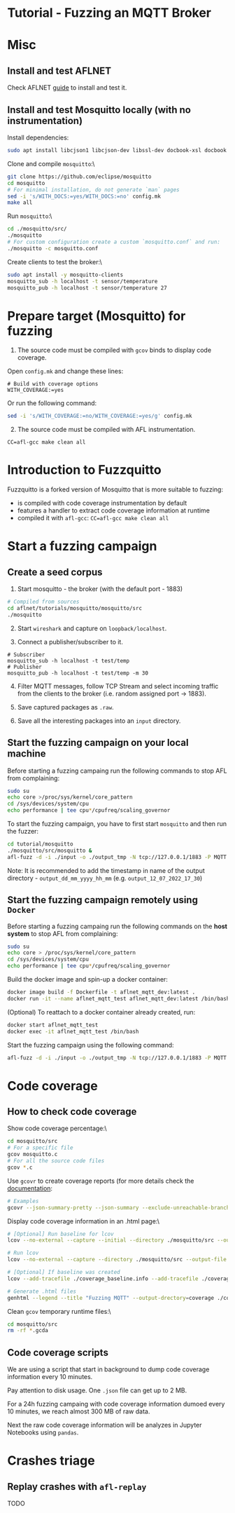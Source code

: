 # Tutorial - Fuzzing an MQTT Broker

# Misc

## Install and test AFLNET
Check AFLNET [guide](https://github.com/aflnet/aflnet#installation-tested-on-ubuntu-1804--1604-64-bit) to install and test it.

## Install and test Mosquitto locally (with no instrumentation)

Install dependencies:
```bash 
sudo apt install libcjson1 libcjson-dev libssl-dev docbook-xsl docbook xsltproc
```

Clone and compile `mosquitto`:\\
```bash
git clone https://github.com/eclipse/mosquitto
cd mosquitto
# For minimal installation, do not generate `man` pages
sed -i 's/WITH_DOCS:=yes/WITH_DOCS:=no' config.mk
make all
```

Run `mosquitto`:\\
```bash
cd ./mosquitto/src/
./mosquitto
# For custom configuration create a custom `mosquitto.conf` and run:
./mosquitto -c mosquitto.conf
```

Create clients to test the broker:\\
```bash
sudo apt install -y mosquitto-clients
mosquitto_sub -h localhost -t sensor/temperature 
mosquitto_pub -h localhost -t sensor/temperature 27
```

# Prepare target (Mosquitto) for fuzzing

1. The source code must be compiled with `gcov` binds to display code coverage.

Open `config.mk` and change these lines:

```
# Build with coverage options
WITH_COVERAGE:=yes
```

Or run the following command:
``` bash
sed -i 's/WITH_COVERAGE:=no/WITH_COVERAGE:=yes/g' config.mk
```

2. The source code must be compiled with AFL instrumentation.

```
CC=afl-gcc make clean all
```

# Introduction to Fuzzquitto

Fuzzquitto is a forked version of Mosquitto that is more suitable to fuzzing:
 * is compiled with code coverage instrumentation by default
 * features a handler to extract code coverage information at runtime
 * compiled it with `afl-gcc`: `CC=afl-gcc make clean all` 

# Start a fuzzing campaign

## Create a seed corpus

1. Start mosquitto - the broker (with the default port - 1883) 

```bash
# Compiled from sources
cd aflnet/tutorials/mosquitto/mosquitto/src
./mosquitto
```

2. Start `wireshark` and capture on `loopback/localhost`.

3. Connect a publisher/subscriber to it.

```
# Subscriber
mosquitto_sub -h localhost -t test/temp
# Publisher
mosquitto_pub -h localhost -t test/temp -m 30
```

4. Filter MQTT messages, follow TCP Stream and select incoming traffic from the clients to the broker (i.e. random assigned port -> 1883).

5. Save captured packages as `.raw`.

6. Save all the interesting packages into an `input` directory.

## Start the fuzzing campaign on your local machine

Before starting a fuzzing campaing run the following commands to stop AFL from complaining:
```bash
sudo su
echo core >/proc/sys/kernel/core_pattern
cd /sys/devices/system/cpu
echo performance | tee cpu*/cpufreq/scaling_governor
```

To start the fuzzing campaign, you have to first start `mosquitto` and then run the fuzzer:
```bash
cd tutorial/mosquitto
./mosquitto/src/mosquitto &
afl-fuzz -d -i ./input -o ./output_tmp -N tcp://127.0.0.1/1883 -P MQTT -D 10000 -q 3 -s 3 -E -K -R -W 30 ./mosquitto/src/mosquitto 
```

Note: It is recommended to add the timestamp in name of the output directory - `output_dd_mm_yyyy_hh_mm` (e.g. `output_12_07_2022_17_30`)

## Start the fuzzing campaign remotely using `Docker`

Before starting a fuzzing campaing run the following commands on the **host system** to stop AFL from complaining:
```bash
sudo su
echo core > /proc/sys/kernel/core_pattern
cd /sys/devices/system/cpu
echo performance | tee cpu*/cpufreq/scaling_governor
```

Build the docker image and spin-up a docker container:
```bash
docker image build -f Dockerfile -t aflnet_mqtt_dev:latest . 
docker run -it --name aflnet_mqtt_test aflnet_mqtt_dev:latest /bin/bash
```

(Optional) To reattach to a docker container already created, run:
```bash
docker start aflnet_mqtt_test
docker exec -it aflnet_mqtt_test /bin/bash
```

Start the fuzzing campaign using the following command:
```bash
afl-fuzz -d -i ./input -o ./output_tmp -N tcp://127.0.0.1/1883 -P MQTT -D 10000 -q 3 -s 3 -E -K -R -W 30 ./mosquitto/src/mosquitto
```

# Code coverage

## How to check code coverage

Show code coverage percentage:\\
```bash
cd mosquitto/src
# For a specific file
gcov mosquitto.c
# For all the source code files
gcov *.c
```

Use `gcovr` to create coverage reports (for more details check the [documentation](https://gcovr.com/en/stable/getting-started.html):
```bash
# Examples
gcovr --json-summary-pretty --json-summary --exclude-unreachable-branches --exclude-throw-branches --root mosquitto/src/ --output coverage.json
```

Display code coverage information in an .html page:\\
```bash
# [Optional] Run baseline for lcov 
lcov --no-external --capture --initial --directory ./mosquitto/src --output-file ./coverage_baseline.info

# Run lcov
lcov --no-external --capture --directory ./mosquitto/src --output-file ./coverage.info

# [Optional] If baseline was created
lcov --add-tracefile ./coverage_baseline.info --add-tracefile ./coverage_test.info --output-file ./coverage.info

# Generate .html files
genhtml --legend --title "Fuzzing MQTT" --output-drectory=coverage ./coverage.info
```

Clean `gcov` temporary runtime files:\\
```bash
cd mosquitto/src
rm -rf *.gcda
``` 

## Code coverage scripts

We are using a script that start in background to dump code coverage information every 10 minutes.

Pay attention to disk usage. One `.json` file can get up to 2 MB.

For a 24h fuzzing campaing with code coverage information dumoed every 10 minutes, we reach almost 300 MB of raw data.

Next the raw code coverage information will be analyzes in Jupyter Notebooks using `pandas`.

# Crashes triage

## Replay crashes with `afl-replay`

TODO
